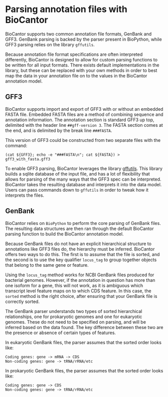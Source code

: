 # Parsing annotation files with BioCantor


BioCantor supports two common annotation file formats, GenBank and GFF3. GenBank parsing is backed by the parser
present in BioPython, while GFF3 parsing relies on the library `gffutils`.

Because annotation file format specifications are often interpreted differently, BioCantor is designed to allow for
custom parsing functions to be written for all input formats. There exists default implementations in the library,
but these can be replaced with your own methods in order to best map the data in your annotation file on to the values
in the BioCantor annotation model.

## GFF3

BioCantor supports import and export of GFF3 with or without an embedded FASTA file. Embedded FASTA files are a method
of combining sequence and annotation information. The annotation section is standard GFF3 up top, delimited with the
header line `##gff-version 3`. The FASTA section comes at the end, and is delimited by the break line `###FASTA`.

This version of GFF3 could be constructed from two separate files with the command:

```
(cat ${GFF3}; echo -e "###FASTA\n"; cat ${FASTA}) > gff3_with_fasta.gff3
```

To enable GFF3 parsing, BioCantor leverages the library [gffutils](http://daler.github.io/gffutils/). 
This library builds a sqlite database of the input file, and has a lot of flexibility that allows for parsing of
the many ways that the GFF3 spec can be interpreted. BioCantor takes the resulting database and interprets it into
the data model. Users can pass commands down to `gffutils` in order to tweak how it interprets the files.

## GenBank

BioCantor relies on `BioPython` to perform the core parsing of GenBank files. The resulting data structures are then
ran through the default BioCantor parsing function to build the BioCantor annotation model.

Because GenBank files do not have an explicit hierarchical structure to annotations like GFF3 files do, the hierarchy
must be inferred. BioCantor offers two ways to do this. The first is to assume that the file is sorted, and the second
is to use the key qualifier `locus_tag` to group together objects that belong to the same gene or feature.

Using the `locus_tag` method works for NCBI GenBank files produced for bacterial genomes. However, if the annotation
in question has more than one isoform for a gene, this will not work, as it is ambiguous which transcript level feature
maps on to which CDS feature. In this case, the `sorted` method is the right choice, after ensuring that your GenBank
file is correctly sorted.
 
The GenBank parser understands two types of sorted hierarchical relationships, one for prokaryotic genomes and one
for eukaryotic genomes. These do not need to be specified on parsing, and will be inferred based on the data found.
The key difference between these two are the presence or absence of certain types of features.

In eukaryotic GenBank files, the parser assumes that the sorted order looks like:

```
Coding genes: gene -> mRNA -> CDS
Non-coding genes: gene -> tRNA/rRNA/etc
```

In prokaryotic GenBank files, the parser assumes that the sorted order looks like:

```
Coding genes: gene -> CDS
Non-coding genes: gene -> tRNA/rRNA/etc
```
